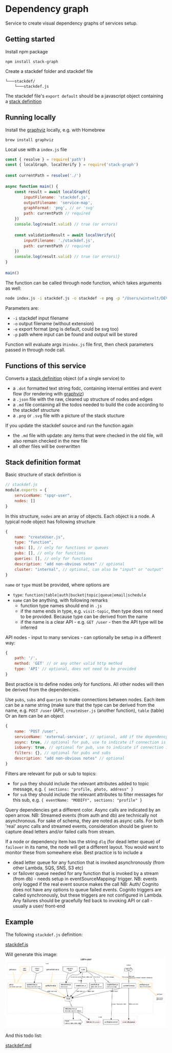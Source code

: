 # Dependency graph
Service to create visual dependency graphs of services setup.

## Getting started
Install npm package
```
npm install stack-graph
```
Create a stackdef folder and stackdef file
```
└───stackdef/
    └───stackdef.js
```
The stackdef file's `export default` should be a javascript object containing a [stack definition](#stack-definition-format)

## Running locally
Install the [graphviz](https://graphviz.org/download/) locally, e.g. with Homebrew
```
brew install graphviz
```

Local use with a `index.js` file 
```javascript
const { resolve } = require('path')
const { localGraph, localVerify } = require('stack-graph')

const currentPath = resolve('./')

async function main() {
    const result = await localGraph({
        inputFilename: 'stackdef.js',
        outputFilename: 'service-map',
        graphFormat: 'png', // or 'svg'
        path: currentPath // required
    })
    console.log(result.valid) // true (or errors)

    const validationResult = await localVerify({
        inputFilename: './stackdef.js',
        path: currentPath // required
    })
    console.log(result.valid) // true (or errors)}
}

main()
```

The function can be called through node function, which takes arguments as well:
```bash
node index.js -i stackdef.js -o stackdef -e png -p "/Users/wintvelt/DEV/stack-graph/stackdef"
```
Parameters are:
- `-i` stackdef input filename
- `-o` output filename (without extension)
- `-e` export format (png is default, could be svg too)
- `-p` path where input can be found and output will be stored

Function will evaluate args in`index.js` file first, then check parameters passed in through node call.

## Functions of this service
Converts a [stack definition](#stack-definition-format) object (of a single service) to 
- a `.dot` formatted text string fodc, containing internal entities and event flow (for rendering with [graphviz](https://graphviz.org/))
- a `.json` file with the raw, cleaned up structure of nodes and edges
- a `.md` file containing all the todos needed to build the code according to the stackdef structure
- a `.png` or `.svg` file with a picture of the stack stucture

If you update the stackdef source and run the function again
- the `.md` file with update: any items that were checked in the old file, will also remain checked in the new file
- all other files will be overwritten

## Stack definition format
Basic structure of stack definition is
```javascript
// stackdef.js
module.exports = {
    serviceName: "spqr-user",
    nodes: []
}
```
In this structure, `nodes` are an array of objects. Each object is a node.
A typical node object has following structure
```javascript
{
    name: "createUser.js",
    type: "function",
    subs: [], // only for functions or queues
    pubs: [], // only for functions
    queries: [], // only for functions
    description: "add non-obvious notes" // optional
    cluster: "internal", // optional, can also be "input" or "output"
}
```
`name` or `type` must be provided, where options are
- `type`: `function|table|auth|bucket|topic|queue|email|schedule`
- `name` can be anything, with following remarks
    - function type names should end in `.js`
    - if the name ends in type, e.g. `visit-topic`, then type does not need to be provided. Because type can be derived from the name
    - if the name is a clear API - e.g. `GET /user` - then the API type will be inferred

API nodes - input to many services - can optionally be setup in a different way:
```javascript
{
    path: '/',
    method: 'GET' // or any other valid http method
    type: 'API' // optional, does not need to be provided
}
```

Best practice is to define nodes only for functions. All other nodes will then be derived from the dependencies.

Use `pubs`, `subs` and `queries` to make connections between nodes. Each item can be a name string (make sure that the type can be derived from the name, e.g. `POST /user` (API), `createUser.js` (another function), `table` (table)
Or an item can be an object
``` javascript
{
    name: 'POST /user',
    serviceName: 'external-service', // optional, add if the dependency is to external item
    async: true, // optional for pub, use to indicate if connection is async
    isQuery: true, // optional for pub, use to indicate if connection is a query (read not write)
    filters: {}, // optional for pubs and subs
    description: "add non-obvious notes" // optional
}
```
Filters are relevant for pub or sub to topics:
- for `pub` they should include the relevant attributes added to topic message, e.g. `{ sections: "profile, photo, address" }`
- for `sub` they should include the relevant attributes to filter messages for this sub, e.g. `{ eventName: "MODIFY", sections: "profile" }`

Query dependencies get a different color.
Async calls are indicated by an open arrow. NB: Streamed events (from auth and db) are technically not asynchronous. For sake of schema, they are noted as async calls. For both 'real' async calls and streamed events, consideration should be given to capture dead letters and/or failed calls from stream.

If a node or dependency item has the string `dlq` (for dead letter queue) of `failover` in its name, the node will get a different layout. You would want to monitor these from somewhere else. Best practice is to include a 
- dead letter queue for any function that is invoked asynchronously (from other Lambda, SQS, SNS, S3 etc)
- or failover queue needed for any function that is invoked by a stream (from db) - needs setup in eventSourceMapping/ trigger. NB: events only logged if the real event source makes the call
NB: Auth/ Cognito does not have any options to queue failed events. Cognito triggers are called synchronously, but these triggers are not configured in Lambda. Any failures should be gracefully fed back to invoking API or call - usually a user/ front-end


## Example
The following `stackdef.js` definition:

[stackdef.js](https://raw.githubusercontent.com/wintvelt/stack-graph/main/npm/example/stackdef.js)

Will generate this image:
![example stack graph](https://raw.githubusercontent.com/wintvelt/stack-graph/main/npm/example/stackdef.png)

And this todo list:

[stackdef.md](https://raw.githubusercontent.com/wintvelt/stack-graph/main/npm/example/stackdef.md)
